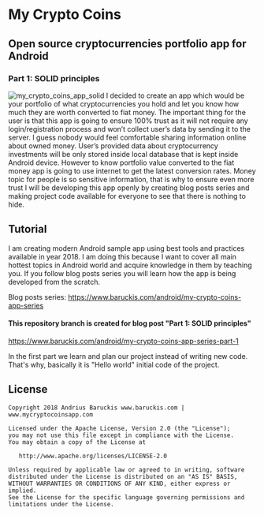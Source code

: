 # My Crypto Coins 
## Open source cryptocurrencies portfolio app for Android
### Part 1: SOLID principles

![my_crypto_coins_app_solid](https://user-images.githubusercontent.com/2387056/36570975-39229638-183d-11e8-8b12-1793423f5d92.jpg)
I decided to create an app which would be your portfolio of what cryptocurrencies you hold and let you know how much they are worth converted to fiat money.
The important thing for the user is that this app is going to ensure 100% trust as it will not require any login/registration process and won’t collect user’s data by sending it to the server. I guess nobody would feel comfortable sharing information online about owned money. User’s provided data about cryptocurrency investments will be only stored inside local database that is kept inside Android device. However to know portfolio value converted to the fiat money app is going to use internet to get the latest conversion rates. Money topic for people is so sensitive information, that is why to ensure even more trust I will be developing this app openly by creating blog posts series and making project code available for everyone to see that there is nothing to hide.


## Tutorial
I am creating modern Android sample app using best tools and practices available in year 2018. I am doing this because I want to cover all main hottest topics in Android world and acquire knowledge in them by teaching you. If you follow blog posts series you will learn how the app is being developed from the scratch.

Blog posts series: https://www.baruckis.com/android/my-crypto-coins-app-series

#### This repository branch is created for blog post "Part 1: SOLID principles"
https://www.baruckis.com/android/my-crypto-coins-app-series-part-1

In the first part we learn and plan our project instead of writing new code. That's why, basically it is "Hello world" initial code of the project.


## License

    Copyright 2018 Andrius Baruckis www.baruckis.com | www.mycryptocoinsapp.com

    Licensed under the Apache License, Version 2.0 (the "License");
    you may not use this file except in compliance with the License.
    You may obtain a copy of the License at

       http://www.apache.org/licenses/LICENSE-2.0

    Unless required by applicable law or agreed to in writing, software
    distributed under the License is distributed on an "AS IS" BASIS,
    WITHOUT WARRANTIES OR CONDITIONS OF ANY KIND, either express or implied.
    See the License for the specific language governing permissions and
    limitations under the License.
